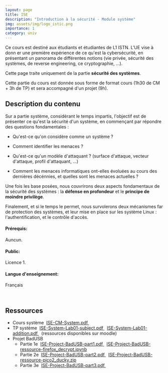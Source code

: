 ```yaml
---
layout: page
title: ISE
description: "Introduction à la sécurité - Module système"
img: assets/img/logo_istic.png
importance: 1
category: univ
---
```


<p>
    Ce cours est destiné aux étudiants et étudiantes de L1 ISTN. L'UE vise à donn er une première expérience de ce qu'est la cybersécurité, en présentant un panorama de différentes notions (vie privée, sécurité des systèmes, de reverse engineering, ce cryptographie, ...).</p>
<p>Cette page traite uniquement de la partie <b>sécurité des systèmes</b>.</p>
<p>Cette partie du cours est donnée sous forme de format cours (1h30 de CM + 3h de TP) et sera accompagné d'un projet (9h).</p>

<h2> Description du contenu </h2>
<p>
    Sur a partie système, considérant le temps impartis, l'objectif est de présenter ce qu'est la sécurité d'un système, en commençant par répondre des questions fondamentales :
</p>
<ul>
    <li><p>Qu'est-ce qu'on considère comme un système ?</p></li>
    <li><p>Comment identifier les menaces ?</p></li>
    <li><p>Qu'est-ce qu'un modèle d'attaquant ? (surface d'attaque, vecteur d'attaque, profil d'attaquant, ...)</p></li>
    <li><p>Comment les menaces informatiques ont-elles évoluées au cours des dernières décénnies, et quelles sont les menaces actuelles ?</p></li>
</ul>
<p>
    Une fois les base posées, nous couvrirons deux aspects fondamentaux de la sécurité des systèmes : la <b>défense en profondeur</b> et le <b>principe de moindre privilège</b>.
</p>

<p>
    Finalement, et si le temps le permet, nous survolerons deux mécanismes far de protection des systèmes, et leur mise en place sur les système Linux : l'authentification, et le contrôle d'accès.
</p>

<h4> Prérequis: </h4> <p>Auncun.</p>
<h4> Public: </h4> <p>Licence 1.</p>
<h4> Langue d'enseignement: </h4> <p>Français</p>

<p><br/></p>

<h2> Ressources </h2>
<ul>
    <li> Cours système&nbsp; 
        <a href="/assets/teaching/slides/ise_system_slides.pdf" target="_blank">ISE-CM-System.pdf <i class="fa fa-file-pdf"></i></a> &nbsp; 
    </li>
    <li> TP système&nbsp; 
        <a href="/assets/teaching/labs/ise_system_lab01_subject.pdf" target="_blank">ISE-System-Lab01-subject.pdf <i class="fa fa-file-pdf"></i></a> &nbsp; 
        <a href="/assets/teaching/labs/ise_system_lab01_addition.pdf" target="_blank">ISE-System-Lab01-addition.pdf <i class="fa fa-file-pdf"></i></a> &nbsp; 
         (ressources disponibles sur moodle)
    </li>
    <li> Projet BadUSB&nbsp;
    <ul>
        <li> Partie 1e&nbsp; 
        <a href="/assets/teaching/labs/ise_project_badusb_part1.pdf" target="_blank">ISE-Project-BadUSB-part1.pdf <i class="fa fa-file-pdf"></i></a> &nbsp; 
        <a href="/assets/teaching/labs/ise_project_badusb-firefox_decrypt.ipynb" target="_blank">ISE-Project-BadUSB-ressource-firefox_decrypt.ipynb <i class="fa fa-folder"></i></a>
        </li>
        <li> Partie 2e&nbsp; 
        <a href="/assets/teaching/labs/ise_project_badusb_part2.pdf" target="_blank">ISE-Project-BadUSB-part2.pdf <i class="fa fa-file-pdf"></i></a> &nbsp; 
        <a href="/assets/teaching/labs/ise_project_badusb-pico2_ducky" target="_blank">ISE-Project-BadUSB-ressource-pico2_ducky.zip <i class="fa fa-folder"></i></a>
        </li>
        <li> Partie 3e&nbsp; 
        <a href="/assets/teaching/labs/ise_project_badusb_part3.pdf" target="_blank">ISE-Project-BadUSB-part3.pdf <i class="fa fa-file-pdf"></i></a> &nbsp; 
        </li>
    </ul>
    </li>
</ul>

